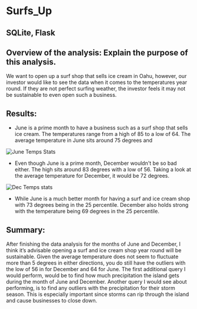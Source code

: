 # Surfs_Up
## SQLite, Flask

## Overview of the analysis: Explain the purpose of this analysis.

We want to open up a surf shop that sells ice cream in Oahu, however, our investor would like to see the data when it comes to the temperatures year round. If they are not perfect surfing weather, the investor feels it may not be sustainable to even open such a business. 

## Results: 

- June is a prime month to have a business such as a surf shop that sells ice cream. The temperatures range from a high of 85 to a low of 64. The average temperature in June sits around 75 degrees and 

![June Temps Stats](https://user-images.githubusercontent.com/71396367/99882482-c7d88a00-2bee-11eb-9880-f891e5b5912c.png)

- Even though June is a prime month, December wouldn't be so bad either. The high sits around 83 degrees with a low of 56. Taking a look at the average temperature for December, it would be 72 degrees. 

![Dec Temps stats](https://user-images.githubusercontent.com/71396367/99882484-ca3ae400-2bee-11eb-8c81-cf23c3a27c8b.png)

- While June is a much better month for having a surf and ice cream shop with 73 degrees being in the 25 percentile. December also holds strong with the temperature being 69 degrees in the 25 percentile. 

## Summary: 

After finishing the data analysis for the months of June and December, I think it’s advisable opening a surf and ice cream shop year round will be sustainable. Given the average temperature does not seem to fluctuate more than 5 degrees in either directions, you do still have the outliers with the low of 56 in for December and 64 for June. The first additional query I would perform, would be to find how much precipitation the island gets during the month of June and December. Another query I would see about performing, is to find any outliers with the precipitation for their storm season. This is especially important since storms can rip through the island and cause businesses to close down.
